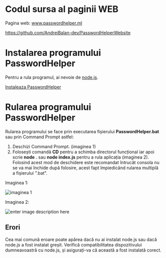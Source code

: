 # Codul sursa al paginii WEB

Pagina web: www.passwordhelper.ml

https://github.com/AndreiBalan-dev/PasswordHelperWebsite

# Instalarea programului PasswordHelper

Pentru a rula programul, ai nevoie de [node.js](https://nodejs.org/en/).

[Instaleaza PasswordHelper](https://github.com/AndreiBalan-dev/PasswordHelper/releases/tag/release) 


# Rularea programului PasswordHelper

Rularea programului se face prin executarea fișierului **PasswordHelper.bat** sau prin Command Prompt astfel:

1. Deschizi Command Prompt. (imaginea 1)
2. Folosești comandă **CD** pentru a schimba directorul funcțional  iar apoi scrie **node .** sau **node index.js** pentru a rula aplicația (imaginea 2). Folosind acest mod de deschidere este recomandat întrucât consola nu se va mai închide după folosire, acest fapt împiedicând rularea multiplă a fișierului ".bat". 

Imaginea 1:

![imaginea 1](https://i.imgur.com/GZ4hzEc.png)

Imaginea 2:

![enter image description here](https://i.imgur.com/RVOhjHc.png)

## Erori

Cea mai comună eroare poate apărea dacă nu ai instalat node.js sau dacă node.js a fost instalat greșit. Verifică compatibilitatea dispozitivului dumneavoastră cu node.js, și asigurați-va că această a fost instalată corect.
